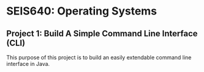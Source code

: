 # SEIS640: Operating Systems
## Project 1: Build A Simple Command Line Interface (CLI)

This purpose of this project is to build an easily extendable command line interface in Java.
